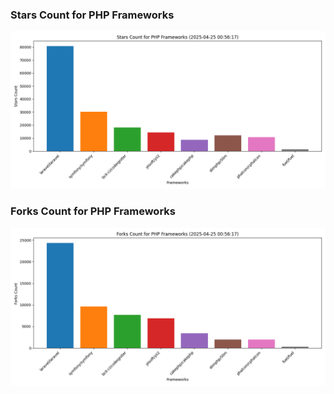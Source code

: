 ### Stars Count for PHP Frameworks

![Stars Chart](./archive/charts/20250425005617_stars_count.png)

### Forks Count for PHP Frameworks

![Forks Chart](./archive/charts/20250425005617_forks_count.png)

